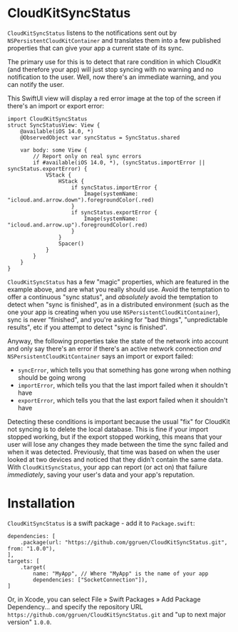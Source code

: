 # CloudKitSyncStatus

`CloudKitSyncStatus` listens to the notifications sent out by `NSPersistentCloudKitContainer`
and translates them into a few published properties that can give your app a current state of its sync.

The primary use for this is to detect that rare condition in which CloudKit (and therefore your app) will just stop syncing with no warning and
no notification to the user. Well, now there's an immediate warning, and you can notify the user.

This SwiftUI view will display a red error image at the top of the screen if there's an import or export error:

    import CloudKitSyncStatus
    struct SyncStatusView: View {
        @available(iOS 14.0, *)
        @ObservedObject var syncStatus = SyncStatus.shared

        var body: some View {
            // Report only on real sync errors
            if #available(iOS 14.0, *), (syncStatus.importError || syncStatus.exportError) {
                VStack {
                    HStack {
                        if syncStatus.importError {
                            Image(systemName: "icloud.and.arrow.down").foregroundColor(.red)
                        }
                        if syncStatus.exportError {
                            Image(systemName: "icloud.and.arrow.up").foregroundColor(.red)
                        }
                    }
                    Spacer()
                }
            }
        }
    }

`CloudKitSyncStatus` has a few "magic" properties, which are featured in the example above, and are what you
really should use. Avoid the temptation to offer a continuous "sync status", and _absolutely_ avoid the temptation to detect when "sync is
finished", as in a distributed environment (such as the one your app is creating when you use `NSPersistentCloudKitContainer`), sync is
never "finished", and you're asking for "bad things", "unpredictable results", etc if you attempt to detect "sync is finished".

Anyway, the following properties take the state of the network into account and only say there's an error if there's an active network
connection _and_ `NSPersistentCloudKitContainer` says an import or export failed:

- `syncError`, which tells you that something has gone wrong when nothing should be going wrong
- `importError`, which tells you that the last import failed when it shouldn't have
- `exportError`, which tells you that the last export failed when it shouldn't have

Detecting these conditions is important because the usual "fix" for CloudKit not syncing is to delete the local database. This is fine if your
import stopped working, but if the export stopped working, this means that your user will lose any changes they made between the time the
sync failed and when it was detected. Previously, that time was based on when the user looked at two devices and noticed that they didn't
contain the same data. With `CloudKitSyncStatus`, your app can report (or act on) that failure _immediately_, saving your user's data and
your app's reputation.

# Installation

`CloudKitSyncStatus` is a swift package - add it to `Package.swift`:

    dependencies: [
        .package(url: "https://github.com/ggruen/CloudKitSyncStatus.git", from: "1.0.0"),
    ],
    targets: [
        .target(
            name: "MyApp", // Where "MyApp" is the name of your app
            dependencies: ["SocketConnection"]),
    ]

Or, in Xcode, you can select File » Swift Packages » Add Package Dependency... and specify the repository URL
`https://github.com/ggruen/CloudKitSyncStatus.git` and "up to next major version" `1.0.0`.
